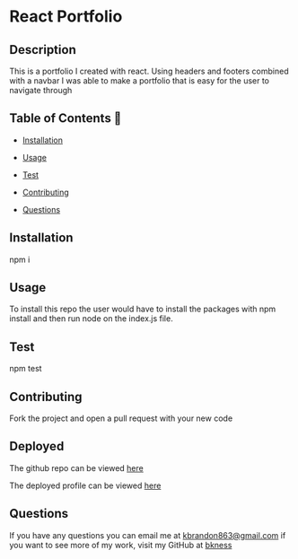 # React Portfolio


## Description 
This is a portfolio I created with react. Using headers and footers combined with a navbar I was able to make a portfolio that is easy for the user to navigate through

## Table of Contents 📝

- [Installation](#installation)
- [Usage](#usage)
- [Test](#test)
- [Contributing](#contributing)

- [Questions](#questions-📝)

## Installation 
npm i

## Usage
To install this repo the user would have to install the packages with npm install and then run node on the index.js file.

## Test 
npm test

## Contributing
Fork the project and open a pull request with your new code

## Deployed 
The github repo can be viewed [here](https://github.com/bkness/React-Portfolio)

The deployed profile can be viewed [here](https://jazzy-scone-ff682e.netlify.app/)

## Questions
If you have any questions you can email me at kbrandon863@gmail.com if you want to see more of my work, visit my GitHub at [bkness](https://github.com/bkness)
